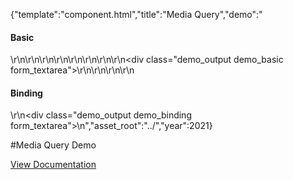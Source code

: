 {"template":"component.html","title":"Media Query","demo":"<h4>Basic</h4>\r\n\r\n<!-- START: FIRSTDEMO -->\r\n\r\n<style>\r\n  .demo_output { margin: 20px 0; }\r\n  .demo_output span { display: inline-block; width: 90px; }\r\n  .demo_output p { margin: 0 0 20px; }\r\n  .demo_output p:first-child { font-weight: 600; }\r\n</style>\r\n\r\n<script>\r\n  Formstone.Ready(function() {\r\n    $(window).on(\"mqchange.mediaquery\", logChange);\r\n\r\n    if (!$.mediaquery(\"state\")) {\r\n      $.mediaquery({\r\n        minWidth     : [ 320, 500, 740, 980, 1220 ],\r\n        maxWidth     : [ 1220, 980, 740, 500, 320 ],\r\n        minHeight    : [ 400, 800 ],\r\n        maxHeight    : [ 800, 400 ]\r\n      });\r\n    } else {\r\n      logChange({}, $.mediaquery(\"state\"));\r\n    }\r\n\r\n    $.mediaquery(\"bind\", \"demo\", \"(min-width: 740px)\", {\r\n      enter: logBind,\r\n      leave: logBind\r\n    });\r\n\r\n  });\r\n\r\n  function logChange(e, state) {\r\n    var html = \"\";\r\n    html += \"<p><span>Change:</span><span>MinWidth:</span>\" + state.minWidth + \"<br>\";\r\n    html += \"<span></span><span>MaxWidth:</span>\"+ state.maxWidth + \"<br>\";\r\n    html += \"<span></span><span>MinHeight:</span>\"+ state.minHeight + \"<br>\";\r\n    html += \"<span></span><span>MaxHeight:</span>\"+ state.maxHeight + \"</p>\";\r\n\r\n    $(\".demo_basic\").prepend(html);\r\n  }\r\n\r\n  function logBind() {\r\n    var mql = this,\r\n      type = mql.matches ? \"Enter\" : \"Leave\"\r\n      html = \"<p><span>\" + type + \":</span>\" + mql.media + \"<br>\";\r\n\r\n    $(\".demo_binding\").prepend(html);\r\n  }\r\n</script>\r\n\r\n<div class=\"demo_output demo_basic form_textarea\"></div>\r\n\r\n<!-- END: FIRSTDEMO -->\r\n\r\n<h4>Binding</h2>\r\n<div class=\"demo_output demo_binding form_textarea\"></div>\n","asset_root":"../","year":2021}

 #Media Query Demo
<p class="back_link"><a href="https://formstone.it/components/mediaquery">View Documentation</a></p>